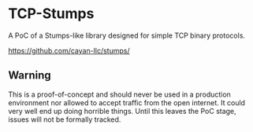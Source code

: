# TCP-Stumps
A PoC of a Stumps-like library designed for simple TCP binary protocols.

https://github.com/cayan-llc/stumps/

## Warning

This is a proof-of-concept and should never be used in a production environment nor allowed to accept traffic from the open internet.  It could very well end up doing horrible things.  Until this leaves the PoC stage, issues will not be formally tracked.